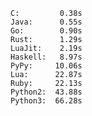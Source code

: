     C:         0.38s
    Java:      0.55s
    Go:        0.90s
    Rust:      1.29s
    LuaJit:    2.19s
    Haskell:   8.97s
    PyPy:     10.06s
    Lua:      22.87s
    Ruby:     22.13s
    Python2:  43.88s
    Python3:  66.28s
